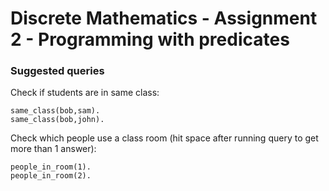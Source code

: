 # Discrete Mathematics - Assignment 2 - Programming with predicates

### Suggested queries

Check if students are in same class:

	same_class(bob,sam).
	same_class(bob,john).


Check which people use a class room (hit space after running query to get more than 1 answer):

	people_in_room(1).
	people_in_room(2).

